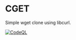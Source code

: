 # CGET
Simple wget clone using libcurl.

[![CodeQL](https://github.com/BogdanPal1/CGET/actions/workflows/codeql-analysis.yml/badge.svg?branch=try_workflow)](https://github.com/BogdanPal1/CGET/actions/workflows/codeql-analysis.yml)
